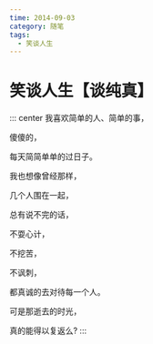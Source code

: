 ```yaml
---
time: 2014-09-03
category: 随笔
tags:
  - 笑谈人生
---
```


# 笑谈人生【谈纯真】

::: center
我喜欢简单的人、简单的事，

傻傻的，

每天简简单单的过日子。

我也想像曾经那样，

几个人围在一起，

总有说不完的话，

不耍心计，

不挖苦，

不讽刺，

都真诚的去对待每一个人。

可是那逝去的时光，

真的能得以复返么?
:::
